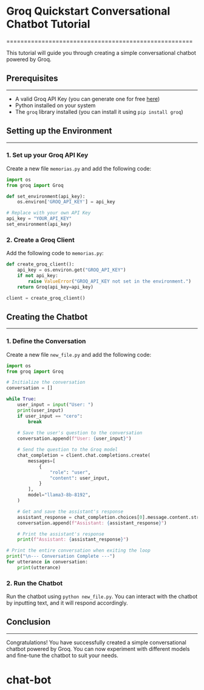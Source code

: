 # Groq Quickstart Conversational Chatbot Tutorial
=====================================================

This tutorial will guide you through creating a simple conversational chatbot powered by Groq.

## Prerequisites
----------------

* A valid Groq API Key (you can generate one for free [here](https://groq.com/))
* Python installed on your system
* The `groq` library installed (you can install it using `pip install groq`)

## Setting up the Environment
-----------------------------

### 1. Set up your Groq API Key

Create a new file `memorias.py` and add the following code:
```python
import os
from groq import Groq

def set_environment(api_key):
    os.environ['GROQ_API_KEY'] = api_key

# Replace with your own API Key
api_key = "YOUR_API_KEY"
set_environment(api_key)
```
### 2. Create a Groq Client

Add the following code to `memorias.py`:
```python
def create_groq_client():
    api_key = os.environ.get("GROQ_API_KEY")
    if not api_key:
        raise ValueError("GROQ_API_KEY not set in the environment.")
    return Groq(api_key=api_key)

client = create_groq_client()
```
## Creating the Chatbot
---------------------

### 1. Define the Conversation

Create a new file `new_file.py` and add the following code:
```python
import os
from groq import Groq

# Initialize the conversation
conversation = []

while True:
    user_input = input("User: ")
    print(user_input)
    if user_input == "cero":
        break
    
    # Save the user's question to the conversation
    conversation.append(f"User: {user_input}")

    # Send the question to the Groq model
    chat_completion = client.chat.completions.create(
        messages=[
            {
                "role": "user",
                "content": user_input,
            }
        ],
        model="llama3-8b-8192",
    )

    # Get and save the assistant's response
    assistant_response = chat_completion.choices[0].message.content.strip()
    conversation.append(f"Assistant: {assistant_response}")

    # Print the assistant's response
    print(f"Assistant: {assistant_response}")

# Print the entire conversation when exiting the loop
print("\n--- Conversation Complete ---")
for utterance in conversation:
    print(utterance)
```
### 2. Run the Chatbot

Run the chatbot using `python new_file.py`. You can interact with the chatbot by inputting text, and it will respond accordingly.

## Conclusion
----------

Congratulations! You have successfully created a simple conversational chatbot powered by Groq. You can now experiment with different models and fine-tune the chatbot to suit your needs.
# chat-bot
